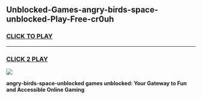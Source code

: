 
## Unblocked-Games-angry-birds-space-unblocked-Play-Free-cr0uh
<h3>
<a href="https://premium76.site?title=angry-birds-space-unblocked&ref=23A">CLICK TO PLAY</a></h3>
<hr>

<h3>
<a href="https://premium76.site?title=angry-birds-space-unblocked&ref=23A">CLICK 2 PLAY</a>
  
</h3>

<a href="https://premium76.site?title=angry-birds-space-unblocked&ref=23A"><img src="https://clearcache.store/games.png"></a>


**angry-birds-space-unblocked games unblocked: Your Gateway to Fun and Accessible Online Gaming**
